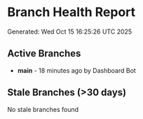 # Branch Health Report
Generated: Wed Oct 15 16:25:26 UTC 2025

## Active Branches
- **main** - 18 minutes ago by Dashboard Bot

## Stale Branches (>30 days)
No stale branches found
